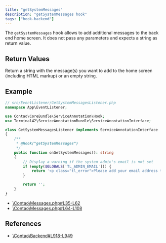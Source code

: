 ```yaml
---
title: "getSystemMessages"
description: "getSystemMessages hook"
tags: ["hook-backend"]
---
```


The `getSystemMessages` hook allows to add additional messages to the back end
home screen. It does not pass any parameters and expects a string as return value.


## Return Values

Return a string with the message(s) you want to add to the home screen (including
HTML markup) or an empty string.


## Example

```php
// src/EventListener/GetSystemMessagesListener.php
namespace App\EventListener;

use Contao\CoreBundle\ServiceAnnotation\Hook;
use Terminal42\ServiceAnnotationBundle\ServiceAnnotationInterface;

class GetSystemMessagesListener implements ServiceAnnotationInterface
{
    /**
     * @Hook("getSystemMessages")
     */
    public function onGetSystemMessages(): string
    {
        // Display a warning if the system admin's email is not set
        if (empty($GLOBALS['TL_ADMIN_EMAIL'])) {
            return '<p class="tl_error">Please add your email address to system settings.</p>';
        }

        return '';
    }
}
```

* [\Contao\Messages.php#L35-L62](https://github.com/contao/contao/blob/4.7.6/core-bundle/src/Resources/contao/classes/Messages.php#L35-L62)
* [\Contao\Messages.php#L64-L108](https://github.com/contao/contao/blob/4.7.6/core-bundle/src/Resources/contao/classes/Messages.php#L64-L108)


## References

* [\Contao\Backend#L918-L949](https://github.com/contao/contao/blob/4.7.6/core-bundle/src/Resources/contao/classes/Backend.php#L918-L949)
